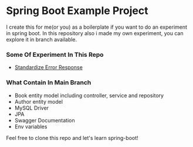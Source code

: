 # Spring Boot Example Project

I create this for me(or you) as a boilerplate if you want to do an experiment in spring boot. In this repository also i made my own experiment, you can explore it in branch available.

### Some Of Experiment In This Repo

* [Standardize Error Response]()

### What Contain In Main Branch

* Book entity model including controller, service and repository
* Author entity model
* MySQL Driver
* JPA
* Swagger Documentation
* Env variables

Feel free to clone this repo and let's learn spring-boot!

